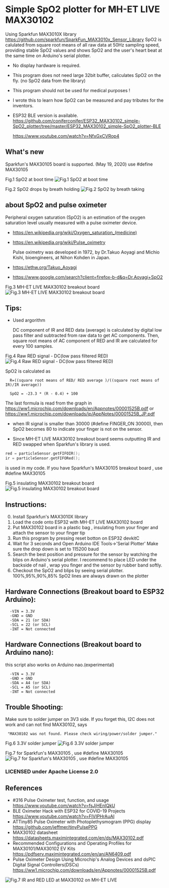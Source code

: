 
# Simple SpO2 plotter for MH-ET LIVE MAX30102
Using Sparkfun MAX3010X library
  https://github.com/sparkfun/SparkFun_MAX3010x_Sensor_Library
SpO2 is calulated from square root means of all raw data at 50Hz sampling speed, providing stable SpO2 values and
shows SpO2 and the user's heart beat at the same time on Arduino's serial plotter.
- No display hardware is required.
- This program does not need large 32bit buffer, caliculates SpO2 on the fly. (no SpO2 data from the library)
- This program should not be used for medical purposes !
- I wrote this to learn how SpO2 can be measured and pay tributes for the inventors.
- ESP32 BLE version is available. 
  https://github.com/coniferconifer/ESP32_MAX30102_simple-SpO2_plotter/tree/master/ESP32_MAX30102_simple-SpO2_plotter-BLE

  https://www.youtube.com/watch?v=NfxGxCVRop4

## What's new
 Sparkfun's MAX30105 board is supported. (May 19, 2020)
 use #define MAX30105
   
Fig.1 SpO2 at boot time
![Fig.1 SpO2 at boot time](fingerOffOn.png)

Fig.2 SpO2 drops by breath holding
![Fig.2 SpO2 by breath taking](stopBreath.png)

## about SpO2 and pulse oximeter
  Peripheral oxygen saturation (SpO2) is an estimation of the oxygen saturation level usually measured with a pulse oximeter device.
- https://en.wikipedia.org/wiki/Oxygen_saturation_(medicine)
- https://en.wikipedia.org/wiki/Pulse_oximetry

  Pulse oximetry was developed in 1972, by Dr.Takuo Aoyagi and Michio Kishi, bioengineers, at Nihon Kohden in Japan.

- https://ethw.org/Takuo_Aoyagi
- https://www.google.com/search?client=firefox-b-d&q=Dr.Aoyagi+SpO2

Fig.3 MH-ET LIVE MAX30102 breakout board
![Fig.3 MH-ET LIVE MAX30102 breakout board](MH-ET_LIVE_MAX30102.jpg)

## Tips:
- Used argorithm

  DC component of IR and RED data (average) is calculated by digital low pass filter and subtracted from raw data to get AC components.
  Then, square root means of AC component of RED and IR are calculated for every 100 samples.

Fig.4 Raw RED signal - DC(low pass filtered RED)  
![Fig.4 Raw RED signal - DC(low pass filtered RED) ](MAX30102-REDraw-DC.png)



  SpO2 is calculated as 
```  
  R=((square root means of RED/ RED average )/((square root means of IR)/IR average)) 
  
  SpO2 = -23.3 * (R - 0.4) + 100
```  
  The last formula is read from the graph in https://ww1.microchip.com/downloads/en/Appnotes/00001525B.pdf
  or https://ww1.microchip.com/downloads/jp/AppNotes/00001525B_JP.pdf
  
  
  

- when IR signal is smaller than 30000 (#define FINGER_ON 30000), then SpO2 becomes 80 to indicate your finger is not on the sensor.

- Since MH-ET LIVE MAX30102 breakout board seems outputting IR and RED swapped when Sparkfun's library is used.
```C
red = particleSensor.getFIFOIR();
ir = particleSensor.getFIFORed();
```
  is used in my code. If you have Sparkfun's MAX30105 breakout board , use #define MAX30105
  
Fig.5 insulating MAX30102 breakout board  
![Fig.5 insulating MAX30102 breakout board](insulation.jpg)


## Instructions:

  0) Install Sparkfun's MAX3010X library
  1) Load the code onto ESP32 with MH-ET LIVE MAX30102 board
  2) Put MAX30102 board in a plastic bag , insulating from your finger
     and attach the sensor to your finger tip
  3) Run this program by pressing reset botton on ESP32 devkitC
  4) Wait for 3 seconds and Open Arduino IDE Tools->'Serial Plotter'
     Make sure the drop down is set to 115200 baud
  5) Search the best position and pressure for the sensor by watching
     the blips on Arduino's serial plotter.
     I recommend to place LED under the backside of nail , wrap you
     finger and the sensor by rubber band softly.
  6) Checkout the SpO2 and blips by seeing serial plotter.
     100%,95%,90%,85% SpO2 lines are always drawn on the plotter

## Hardware Connections (Breakout board to ESP32 Arduino):
```
  -VIN = 3.3V
  -GND = GND
  -SDA = 21 (or SDA)
  -SCL = 22 (or SCL)
  -INT = Not connected
```  

## Hardware Connections (Breakout board to Arduino nano): 
  this script also works on Arduino nao.(experimental)
```
  -VIN = 3.3V 
  -GND = GND
  -SDA = A4 (or SDA)
  -SCL = A5 (or SCL)
  -INT = Not connected
```
## Trouble Shooting:
  Make sure to solder jumper on 3V3 side. 
  If you forget this, I2C does not work and can not find MAX30102, 
  says
```
 "MAX30102 was not found. Please check wiring/power/solder jumper."
```
Fig.6 3.3V solder jumper
![Fig.6 3.3V solder jumper](SolderJumper.jpg)

Fig.7 for Sparkfun's MAX30105 , use #define MAX30105
![Fig.7 for Sparkfun's MAX30105 , use #define MAX30105 ](MAX30105.jpg)

### LICENSED under Apache License 2.0

## References
- #316 Pulse Oximeter test, function, and usage
  https://www.youtube.com/watch?v=fsJjHEnlQkU
- BLE Oximeter Hack with ESP32 for COVID-19 Projects
  https://www.youtube.com/watch?v=FIVIPHrAuAI
- ATTiny85 Pulse Oximeter with Photoplethysmogram (PPG) display
  https://github.com/jeffmer/tinyPulsePPG
- MAX30102 datasheet
  https://datasheets.maximintegrated.com/en/ds/MAX30102.pdf
- Recommended Configurations and Operating Profiles
  for MAX30101/MAX30102 EV Kits
  https://pdfserv.maximintegrated.com/en/an/AN6409.pdf
- Pulse Oximeter Design Using Microchip's Analog Devices and dsPIC Digital Signal Controllers(DSCs)
  https://ww1.microchip.com/downloads/en/Appnotes/00001525B.pdf

![Fig.7 IR and RED LED at MAX30102 on MH-ET LIVE](MAX30102onMH-ET_LIVE.jpg)  
